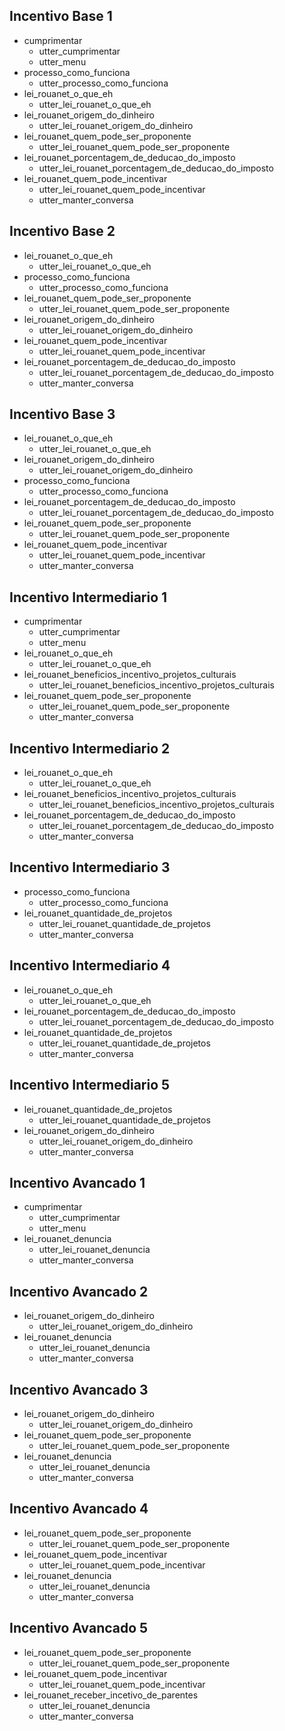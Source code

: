 ## Incentivo Base 1
* cumprimentar
    - utter_cumprimentar
    - utter_menu
* processo_como_funciona
	- utter_processo_como_funciona
* lei_rouanet_o_que_eh
	- utter_lei_rouanet_o_que_eh
* lei_rouanet_origem_do_dinheiro
	- utter_lei_rouanet_origem_do_dinheiro
* lei_rouanet_quem_pode_ser_proponente
	- utter_lei_rouanet_quem_pode_ser_proponente 
* lei_rouanet_porcentagem_de_deducao_do_imposto
	- utter_lei_rouanet_porcentagem_de_deducao_do_imposto
* lei_rouanet_quem_pode_incentivar
	- utter_lei_rouanet_quem_pode_incentivar
	- utter_manter_conversa

## Incentivo Base 2
* lei_rouanet_o_que_eh
	- utter_lei_rouanet_o_que_eh
* processo_como_funciona
	- utter_processo_como_funciona
* lei_rouanet_quem_pode_ser_proponente
	- utter_lei_rouanet_quem_pode_ser_proponente 
* lei_rouanet_origem_do_dinheiro
	- utter_lei_rouanet_origem_do_dinheiro
* lei_rouanet_quem_pode_incentivar
	- utter_lei_rouanet_quem_pode_incentivar
* lei_rouanet_porcentagem_de_deducao_do_imposto
	- utter_lei_rouanet_porcentagem_de_deducao_do_imposto
	- utter_manter_conversa

## Incentivo Base 3
* lei_rouanet_o_que_eh
	- utter_lei_rouanet_o_que_eh
* lei_rouanet_origem_do_dinheiro
	- utter_lei_rouanet_origem_do_dinheiro
* processo_como_funciona
	- utter_processo_como_funciona
* lei_rouanet_porcentagem_de_deducao_do_imposto
	- utter_lei_rouanet_porcentagem_de_deducao_do_imposto
* lei_rouanet_quem_pode_ser_proponente
	- utter_lei_rouanet_quem_pode_ser_proponente 
* lei_rouanet_quem_pode_incentivar
	- utter_lei_rouanet_quem_pode_incentivar
	- utter_manter_conversa

## Incentivo Intermediario 1
* cumprimentar
    - utter_cumprimentar
    - utter_menu
* lei_rouanet_o_que_eh
	- utter_lei_rouanet_o_que_eh
* lei_rouanet_beneficios_incentivo_projetos_culturais
	- utter_lei_rouanet_beneficios_incentivo_projetos_culturais
* lei_rouanet_quem_pode_ser_proponente
	- utter_lei_rouanet_quem_pode_ser_proponente 
	- utter_manter_conversa

## Incentivo Intermediario 2
* lei_rouanet_o_que_eh
	- utter_lei_rouanet_o_que_eh
* lei_rouanet_beneficios_incentivo_projetos_culturais
	- utter_lei_rouanet_beneficios_incentivo_projetos_culturais
* lei_rouanet_porcentagem_de_deducao_do_imposto
	- utter_lei_rouanet_porcentagem_de_deducao_do_imposto
	- utter_manter_conversa

## Incentivo Intermediario 3
* processo_como_funciona
	- utter_processo_como_funciona
* lei_rouanet_quantidade_de_projetos
	- utter_lei_rouanet_quantidade_de_projetos
	- utter_manter_conversa

## Incentivo Intermediario 4
* lei_rouanet_o_que_eh
	- utter_lei_rouanet_o_que_eh
* lei_rouanet_porcentagem_de_deducao_do_imposto
	- utter_lei_rouanet_porcentagem_de_deducao_do_imposto
* lei_rouanet_quantidade_de_projetos
	- utter_lei_rouanet_quantidade_de_projetos
	- utter_manter_conversa
	
## Incentivo Intermediario 5
* lei_rouanet_quantidade_de_projetos
	- utter_lei_rouanet_quantidade_de_projetos
* lei_rouanet_origem_do_dinheiro
	- utter_lei_rouanet_origem_do_dinheiro	
	- utter_manter_conversa

## Incentivo Avancado 1
* cumprimentar
    - utter_cumprimentar
    - utter_menu
* lei_rouanet_denuncia
	- utter_lei_rouanet_denuncia
	- utter_manter_conversa
	
## Incentivo Avancado 2
* lei_rouanet_origem_do_dinheiro
	- utter_lei_rouanet_origem_do_dinheiro
* lei_rouanet_denuncia
	- utter_lei_rouanet_denuncia	
	- utter_manter_conversa
	
## Incentivo Avancado 3
* lei_rouanet_origem_do_dinheiro
	- utter_lei_rouanet_origem_do_dinheiro
* lei_rouanet_quem_pode_ser_proponente
	- utter_lei_rouanet_quem_pode_ser_proponente 
* lei_rouanet_denuncia
	- utter_lei_rouanet_denuncia	
	- utter_manter_conversa
	
## Incentivo Avancado 4
* lei_rouanet_quem_pode_ser_proponente
	- utter_lei_rouanet_quem_pode_ser_proponente
* lei_rouanet_quem_pode_incentivar
	- utter_lei_rouanet_quem_pode_incentivar
* lei_rouanet_denuncia
	- utter_lei_rouanet_denuncia	
	- utter_manter_conversa
	
## Incentivo Avancado 5
* lei_rouanet_quem_pode_ser_proponente
	- utter_lei_rouanet_quem_pode_ser_proponente
* lei_rouanet_quem_pode_incentivar
	- utter_lei_rouanet_quem_pode_incentivar
* lei_rouanet_receber_incetivo_de_parentes
	- utter_lei_rouanet_denuncia	
	- utter_manter_conversa
	


<!--
Sem utters
* lei_rouanet_receber_incetivo_de_parentes
* lei_rouanet_remuneracao_proponente-->




<!-- ## Processo 1
* processo_como_funciona
* processo_definicao_etapas
* processo_preenchimento
* processo_admissibilidade
* processo_aprovacao
* processo_execucao
* processo_analise_de_resultados -->

<!--
* captacao_quando_captar
* captacao_como_captar
-->


<!--
##
* lei_rouanet_valor_maximo_projeto
* lei_rouanet_valor_maximo_pessoa_fisica
* lei_rouanet_valor_maximo_pessoa_juridica
* lei_rouanet_valor_maximo_geral
* processo_reativacao_de_proposta
##
-->


<!--
## Meu processo 1
* lei_rouanet_comercializacao_de_ingressos
* processo_prazo_envio_cnae
* processo_prazo_desistir_recurso
* processo_situacao_processo
* salic_cadastro_usuario
* salic_cadastro_proponente
* salic_recuperacao_de_senha
* salic_erros
* salic_erros_salvamento_de_proposta
* salic_erros_planilha_desapareceu
* salic_erros_vinculo_cpf_cnpj
* salic_erros_achar_proposta
* salic_preenchimento
* salic_preenchimento_campo_custo_auditoria
* salic_preenchimento_cadastro_rubrica_advogado_contador
* salic_preenchimento_valor_ingresso
* salic_preenchimento_vinculo_cpf_proposta
* salic_preenchimento_cadastro_agencia_bancaria
## ???? * processo_periodo
-->

